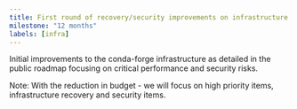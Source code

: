 ```yaml
---
title: First round of recovery/security improvements on infrastructure
milestone: "12 months"
labels: [infra]
---
```


Initial improvements to the conda-forge infrastructure as detailed in the public
roadmap focusing on critical performance and security risks. 

Note: With the reduction in budget - we will focus on high priority items, 
infrastructure recovery and security items.